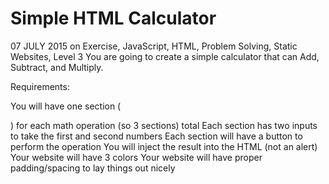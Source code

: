 # Simple HTML Calculator
07 JULY 2015 on Exercise, JavaScript, HTML, Problem Solving, Static Websites, Level 3
You are going to create a simple calculator that can Add, Subtract, and Multiply.

Requirements:

You will have one section (<div>) for each math operation (so 3 sections) total
Each section has two inputs to take the first and second numbers
Each section will have a button to perform the operation
You will inject the result into the HTML (not an alert)
Your website will have 3 colors
Your website will have proper padding/spacing to lay things out nicely
